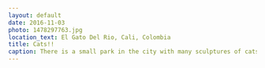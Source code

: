 ```yaml
---
layout: default
date: 2016-11-03
photo: 1478297763.jpg
location_text: El Gato Del Rio, Cali, Colombia
title: Cats!!
caption: There is a small park in the city with many sculptures of cats and information about them. Did you know that the Holy Bible does not  talk about any cat at all?
---
```

